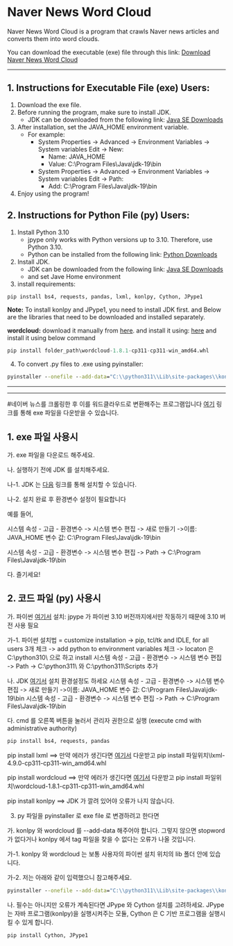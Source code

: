 # Naver News Word Cloud

Naver News Word Cloud is a program that crawls Naver news articles and converts them into word clouds.

You can download the executable (exe) file through this link: [Download Naver News Word Cloud](https://github.com/movemin03/naver_news_word_cloud/blob/master/naver_news_word_cloud.exe)

---

## 1. Instructions for Executable File (exe) Users:

1. Download the exe file.
2. Before running the program, make sure to install JDK.
    - JDK can be downloaded from the following link: [Java SE Downloads](https://www.oracle.com/java/technologies/downloads/#jdk19-windows)
3. After installation, set the JAVA_HOME environment variable.
    - For example:
        - System Properties -> Advanced -> Environment Variables -> System variables Edit -> New:
            - Name: JAVA_HOME
            - Value: C:\Program Files\Java\jdk-19\bin
        - System Properties -> Advanced -> Environment Variables -> System variables Edit -> Path:
            - Add: C:\Program Files\Java\jdk-19\bin
4. Enjoy using the program!

## 2. Instructions for Python File (py) Users:

1. Install Python 3.10
    - jpype only works with Python versions up to 3.10. Therefore, use Python 3.10.
    - Python can be installed from the following link: [Python Downloads](https://www.python.org/downloads/)
2. Install JDK.
    - JDK can be downloaded from the following link: [Java SE Downloads](https://www.oracle.com/java/technologies/downloads/#jdk19-windows)
    - and set Jave Home environment
3. install requirements:
```cmd
pip install bs4, requests, pandas, lxml, konlpy, Cython, JPype1
```
**Note:**
To install konlpy and JPype1, you need to install JDK first.
and
Below are the libraries that need to be downloaded and installed separately.

**wordcloud:** download it manually from [here](https://www.autoitscript.com/site/autoit/downloads/).
 and install it using:
[here](https://www.lfd.uci.edu/~gohlke/pythonlibs/#wordcloud) and install it using below command
```python
pip install folder_path\wordcloud-1.8.1-cp311-cp311-win_amd64.whl
```
4. To convert .py files to .exe using pyinstaller:
```cmd
pyinstaller --onefile --add-data="C:\\python311\\Lib\site-packages\\konlpy\\;.\konlpy" --add-data="C:\\python311\\Lib\site-packages\\konlpy\\java;.\\konlpy\\java" --add-data="C:\\python311\\Lib\site-packages\\konlpy\\tag\\*;.konlpy\\tag" --add-data="__init__.py;wordcloud" --add-data="__main__.py;wordcloud" --add-data="_version.py;wordcloud" --add-data="color_from_image.py;." --add-data="DroidSansMono.ttf;wordcloud" --add-data="query_integral_image.pyd;wordcloud" --add-data="stopwords;wordcloud" --add-data="tokenization.py;wordcloud" --add-data="wordcloud.py;wordcloud" --add-data="wordcloud_cli.py;wordcloud" naver_news_word_cloud.py
```

---
---

#네이버 뉴스를 크롤링한 후 이를 워드클라우드로 변환해주는 프로그램입니다
[여기](https://github.com/movemin03/naver_news_word_cloud/blob/master/naver_news_word_cloud.exe
) 링크를 통해 exe 파일을 다운받을 수 있습니다.

## 1. exe 파일 사용시
 가. exe 파일을 다운로드 해주세요.
 
 나. 실행하기 전에 JDK 를 설치해주세요.
 
 나-1. JDK 는 [다음](https://www.oracle.com/java/technologies/downloads/#jdk19-windows) 링크를 통해 설치할 수 있습니다.
 
 나-2. 설치 완료 후 환경변수 설정이 필요합니다
 
 예를 들어,
 
 시스템 속성 - 고급 - 환경변수 -> 시스템 변수 편집 -> 새로 만들기 ->이름: JAVA_HOME 변수 값: C:\Program Files\Java\jdk-19\bin
 
 시스템 속성 - 고급 - 환경변수 -> 시스템 변수 편집 -> Path -> C:\Program Files\Java\jdk-19\bin
 
 다. 즐기세요!
 
## 2. 코드 파일 (py) 사용시
  가. 파이썬 [여기서](https://www.python.org/downloads/) 설치:
jpype 가 파이썬 3.10 버전까지에서만 작동하기 때문에 3.10 버전 사용 필요

  가-1. 파이썬 설치법 =
    customize installation -> pip, tcl/tk and IDLE, for all users 3개 체크
    -> add python to environment variables 체크
    -> locaton 은 C:\python310\ 으로 하고 install
    시스템 속성 - 고급 - 환경변수 -> 시스템 변수 편집 -> Path -> C:\python311\ 와 C:\python311\Scripts 추가
    
  나. JDK [여기서](https://www.oracle.com/java/technologies/downloads/#jdk19-windows) 설치
  환경설정도 하세요
  시스템 속성 - 고급 - 환경변수 -> 시스템 변수 편집 -> 새로 만들기 ->이름: JAVA_HOME 변수 값: C:\Program Files\Java\jdk-19\bin
  시스템 속성 - 고급 - 환경변수 -> 시스템 변수 편집 -> Path -> C:\Program Files\Java\jdk-19\bin
  
  다. cmd 를 오른쪽 버튼을 눌러서 관리자 권한으로 실행 (execute cmd with administrative authority)
  ```cmd
  pip install bs4, requests, pandas
  ```

  pip install lxml 
  ==> 만약 에러가 생긴다면 [여기서](https://www.lfd.uci.edu/~gohlke/pythonlibs/#lxml) 다운받고 pip install 파일위치\lxml-4.9.0-cp311-cp311-win_amd64.whl
  
  pip install wordcloud
  ==> 만약 에러가 생긴다면 [여기서](https://www.lfd.uci.edu/~gohlke/pythonlibs/#wordcloud) 다운받고 pip install 파일위치\wordcloud-1.8.1-cp311-cp311-win_amd64.whl
  
  pip install konlpy
  ==> JDK 가 깔려 있어야 오류가 나지 않습니다.
  
  3. py 파일을 pyinstaller 로 exe file 로 변경하려고 한다면
     
  가. konlpy 와 wordcloud 를 --add-data 해주어야 합니다. 그렇지 않으면 stopword 가 없다거나 konlpy 에서 tag 파일을 찾을 수 없다는 오류가 나올 것입니다.
  
  가-1. konlpy 와 wordcloud 는 보통 사용자의 파이썬 설치 위치의 lib 폴더 안에 있습니다.
  
  가-2. 저는 아래와 같이 입력했으니 참고해주세요.
  ```cmd
  pyinstaller --onefile --add-data="C:\\python311\\Lib\site-packages\\konlpy\\;.\konlpy" --add-data="C:\\python311\\Lib\site-packages\\konlpy\\java;.\\konlpy\\java" --add-data="C:\\python311\\Lib\site-packages\\konlpy\\tag\\*;.konlpy\\tag" --add-data="__init__.py;wordcloud" --add-data="__main__.py;wordcloud" --add-data="_version.py;wordcloud" --add-data="color_from_image.py;." --add-data="DroidSansMono.ttf;wordcloud" --add-data="query_integral_image.pyd;wordcloud" --add-data="stopwords;wordcloud" --add-data="tokenization.py;wordcloud" --add-data="wordcloud.py;wordcloud" --add-data="wordcloud_cli.py;wordcloud" naver_news_word_cloud.py
  ```

  나. 필수는 아니지만 오류가 계속된다면 JPype 와 Cython 설치를 고려하세요. JPype 는 자바 프로그램(konlpy)을 실행시켜주는 모듈, Cython 은 C 기반 프로그램을 실행시킬 수 있게 합니다.
  ```cmd
  pip install Cython, JPype1
  ```
